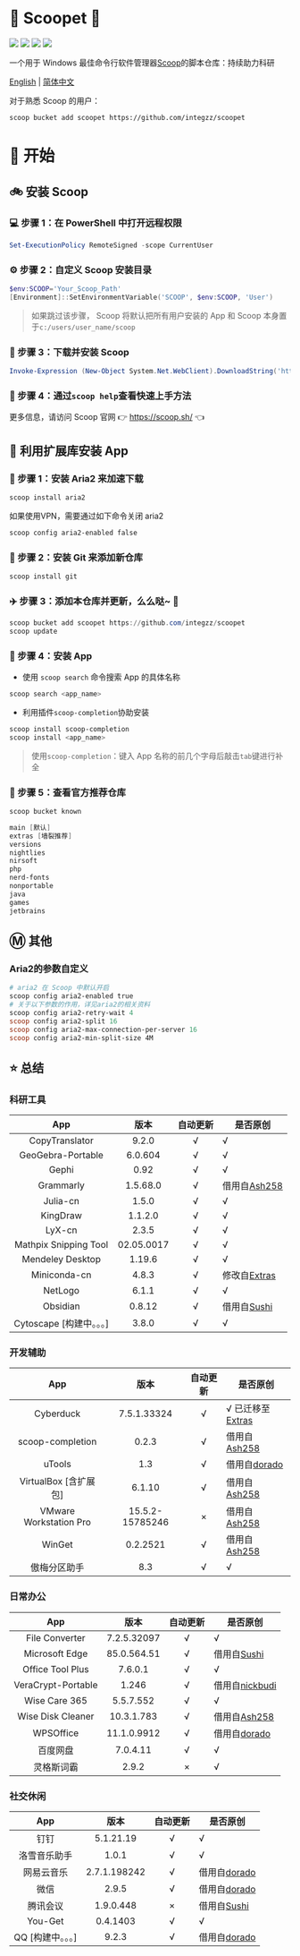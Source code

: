 <div align="left">
<h1 align="left"> 🍨 Scoopet 🍨 </h1>
<p>
<a>
<img src="https://ci.appveyor.com/api/projects/status/kbd3a9mibncbx8ds?svg=true"/>
</a>
<a>
<img src="https://img.shields.io/github/languages/code-size/integzz/scoopet.svg">
</a>
<a>
<img src="https://img.shields.io/github/repo-size/integzz/scoopet.svg">
</a>
<a>
<img src="https://img.shields.io/github/license/integzz/scoopet">
</a>
</p>
</div>

<p></p>

<div>
<p>
一个用于 Windows 最佳命令行软件管理器<a href="https://github.com/lukesampson/scoop">Scoop</a>的脚本仓库：持续助力科研
</p>

<p align="left">
        <a href="README.md">English</a> | <a href="README_CN.md">简体中文</a>
</p>
</div>

对于熟悉 Scoop 的用户：

```
scoop bucket add scoopet https://github.com/integzz/scoopet
```

# :running: 开始

## :bike: 安装 Scoop

### :computer: 步骤 1：在 PowerShell 中打开远程权限

```powershell
Set-ExecutionPolicy RemoteSigned -scope CurrentUser
```

### :gear: 步骤 2：自定义 Scoop 安装目录

```powershell
$env:SCOOP='Your_Scoop_Path'
[Environment]::SetEnvironmentVariable('SCOOP', $env:SCOOP, 'User')
```

> 如果跳过该步骤， Scoop 将默认把所有用户安装的 App 和 Scoop 本身置于`c:/users/user_name/scoop`

### :hammer: 步骤 3：下载并安装 Scoop

```powershell
Invoke-Expression (New-Object System.Net.WebClient).DownloadString('https://get.scoop.sh')
```

### :book: 步骤 4：通过`scoop help`查看快速上手方法

更多信息，请访问 Scoop 官网 👉 https://scoop.sh/ 👈

## :car: 利用扩展库安装 App

### :train: 步骤 1：安装 Aria2 来加速下载

```powershell
scoop install aria2
```

如果使用VPN，需要通过如下命令关闭 aria2

```powershell
scoop config aria2-enabled false
```

### :ticket: 步骤 2：安装 Git 来添加新仓库

```powershell
scoop install git
```

### :airplane: 步骤 3：添加本仓库并更新，么么哒~ :kiss:

```powershell
scoop bucket add scoopet https://github.com/integzz/scoopet
scoop update
```

### :rocket: 步骤 4：安装 App

- 使用 `scoop search` 命令搜索 App 的具体名称

```powershell
scoop search <app_name>
```

- 利用插件`scoop-completion`协助安装

```powershell
scoop install scoop-completion
scoop install <app_name>
```

> 使用`scoop-completion`：键入 App 名称的前几个字母后敲击`tab`键进行补全

### :100: 步骤 5：查看官方推荐仓库

```powershell
scoop bucket known

main [默认]
extras [墙裂推荐]
versions
nightlies
nirsoft
php
nerd-fonts
nonportable
java
games
jetbrains
```

## :m: 其他

### Aria2的参数自定义

```powershell
# aria2 在 Scoop 中默认开启
scoop config aria2-enabled true
# 关于以下参数的作用，详见aria2的相关资料
scoop config aria2-retry-wait 4
scoop config aria2-split 16
scoop config aria2-max-connection-per-server 16
scoop config aria2-min-split-size 4M
```

## :star: 总结

### 科研工具

|           App            |    版本    | 自动更新 | 是否原创                                                           |
| :----------------------: | :--------: | :------: | ------------------------------------------------------------------ |
|      CopyTranslator      |   9.2.0    |    √     | √                                                                  |
|    GeoGebra-Portable     |  6.0.604   |    √     | √                                                                  |
|          Gephi           |    0.92    |    √     | √                                                                  |
|        Grammarly         |  1.5.68.0  |    √     | 借用自[Ash258](https://github.com/Ash258/Scoop-Ash258)             |
|         Julia-cn         |   1.5.0    |    √     | √                                                                  |
|         KingDraw         |  1.1.2.0   |    √     | √                                                                  |
|          LyX-cn          |   2.3.5    |    √     | √                                                                  |
|  Mathpix Snipping Tool   | 02.05.0017 |    √     | √                                                                  |
|     Mendeley Desktop     |   1.19.6   |    √     | √                                                                  |
|       Miniconda-cn       |   4.8.3    |    √     | 修改自[Extras](https://github.com/lukesampson/scoop-extras)        |
|         NetLogo          |   6.1.1    |    √     | √                                                                  |
|         Obsidian         |   0.8.12   |    √     | 借用自[Sushi](https://github.com/kidonng/sushi/tree/master/bucket) |
| Cytoscape [构建中。。。] |   3.8.0    |    √     | √                                                                  |

### 开发辅助

|          App           |      版本       | 自动更新 | 是否原创                                                         |
| :--------------------: | :-------------: | :------: | ---------------------------------------------------------------- |
|       Cyberduck        |   7.5.1.33324   |    √     | √ 已迁移至 [Extras](https://github.com/lukesampson/scoop-extras) |
|    scoop-completion    |      0.2.3      |    √     | 借用自[Ash258](https://github.com/Ash258/Scoop-Ash258)           |
|         uTools         |       1.3       |    √     | 借用自[dorado](https://github.com/chawyehsu/dorado)              |
| VirtualBox [含扩展包]  |     6.1.10      |    √     | 借用自[Ash258](https://github.com/Ash258/Scoop-Ash258)           |
| VMware Workstation Pro | 15.5.2-15785246 |    ×     | 借用自[Ash258](https://github.com/Ash258/Scoop-Ash258)           |
|         WinGet         |    0.2.2521     |    √     | 借用自[Ash258](https://github.com/Ash258/Scoop-Ash258)           |
|      傲梅分区助手      |       8.3       |    √     | √                                                                |

### 日常办公

|        App         |    版本     | 自动更新 | 是否原创                                                           |
| :----------------: | :---------: | :------: | ------------------------------------------------------------------ |
|   File Converter   | 7.2.5.32097 |    √     | √                                                                  |
|   Microsoft Edge   | 85.0.564.51 |    √     | 借用自[Sushi](https://github.com/kidonng/sushi/tree/master/bucket) |
|  Office Tool Plus  |   7.6.0.1   |    √     | √                                                                  |
| VeraCrypt-Portable |    1.246    |    √     | 借用自[nickbudi](https://github.com/nickbudi/scoop-bucket)         |
|   Wise Care 365    |  5.5.7.552  |    √     | √                                                                  |
| Wise Disk Cleaner  | 10.3.1.783  |    √     | 借用自[Ash258](https://github.com/Ash258/Scoop-Ash258)             |
|     WPSOffice      | 11.1.0.9912 |    √     | 借用自[dorado](https://github.com/chawyehsu/dorado)                |
|      百度网盘      |  7.0.4.11   |    √     | √                                                                  |
|     灵格斯词霸     |    2.9.2    |    ×     | √                                                                  |

### 社交休闲

|        App        |     版本     | 自动更新 | 是否原创                                                           |
| :---------------: | :----------: | :------: | ------------------------------------------------------------------ |
|       钉钉        |  5.1.21.19   |    √     | √                                                                  |
|   洛雪音乐助手    |    1.0.1     |    √     | √                                                                  |
|    网易云音乐     | 2.7.1.198242 |    √     | 借用自[dorado](https://github.com/chawyehsu/dorado)                |
|       微信        |    2.9.5     |    √     | 借用自[dorado](https://github.com/chawyehsu/dorado)                |
|     腾讯会议      |  1.9.0.448   |    ×     | 借用自[Sushi](https://github.com/kidonng/sushi/tree/master/bucket) |
|      You-Get      |   0.4.1403   |    √     | √                                                                  |
| QQ [构建中。。。] |    9.2.3     |    √     | 借用自[dorado](https://github.com/chawyehsu/dorado)                |
